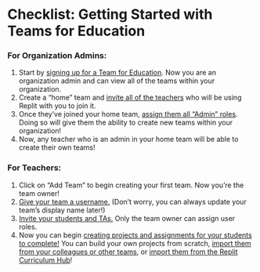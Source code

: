 # Checklist: Getting Started with Teams for Education

### For Organization Admins:

1. Start by [signing up for a Team for Education](https://docs.replit.com/teams/intro-teams-education). Now you are an organization admin and can view all of the teams within your organization.
2. Create a “home” team and [invite all of the teachers](https://docs.replit.com/teams/inviting-teachers-students) who will be using Replit with you to join it.
3. Once they’ve joined your home team, [assign them all “Admin” roles](https://docs.replit.com/teams/assigning-user-roles). Doing so will give them the ability to create new teams within your organization! 
4. Now, any teacher who is an admin in your home team will be able to create their own teams! 

### For Teachers: 
1. Click on “Add Team” to begin creating your first team. Now you’re the team owner!
2. [Give your team a username.](https://docs.replit.com/teams/intro-teams-education) (Don’t worry, you can always update your team’s display name later!)
3. [Invite your students and TAs.](https://docs.replit.com/teams/inviting-teachers-students) Only the team owner can assign user roles.
4. Now you can begin [creating projects and assignments for your students to complete!](https://docs.replit.com/teams/creating-projects-assignments) You can build your own projects from scratch, [import them from your colleagues or other teams](https://docs.replit.com/teams/copying-projects-other-teams), or [import them from the Replit Curriculum Hub](https://replit.com/curriculum)! 
